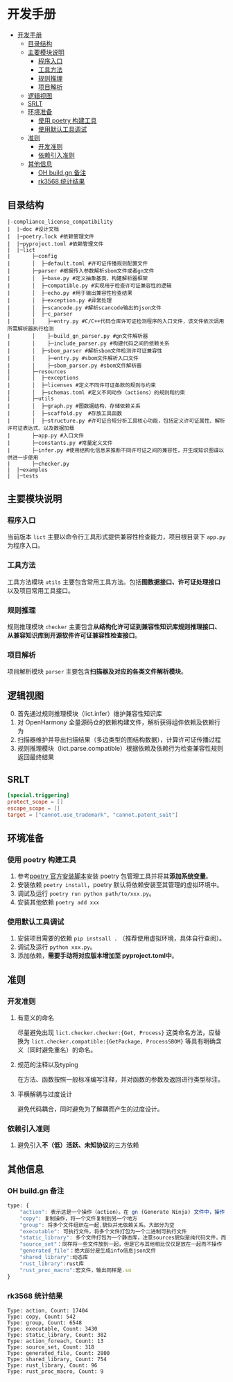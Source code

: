 # 开发手册

- [开发手册](#开发手册)
  - [目录结构](#目录结构)
  - [主要模块说明](#主要模块说明)
    - [程序入口](#程序入口)
    - [工具方法](#工具方法)
    - [规则推理](#规则推理)
    - [项目解析](#项目解析)
  - [逻辑视图](#逻辑视图)
  - [SRLT](#srlt)
  - [环境准备](#环境准备)
    - [使用 poetry 构建工具](#使用-poetry-构建工具)
    - [使用默认工具调试](#使用默认工具调试)
  - [准则](#准则)
    - [开发准则](#开发准则)
    - [依赖引入准则](#依赖引入准则)
  - [其他信息](#其他信息)
    - [OH build.gn 备注](#oh-buildgn-备注)
    - [rk3568 统计结果](#rk3568-统计结果)


## 目录结构
```
|-compliance_license_compatibility
|  |─doc #设计文档
|  |─poetry.lock #依赖管理文件
|  |─pyproject.toml #依赖管理文件
|  |─lict
|       ├─config
|       │  ├─default.toml #许可证传播规则配置文件
|       ├─parser #根据传入参数解析sbom文件或者gn文件
|       │  ├─base.py #定义抽象基类，构建解析器框架
|       │  ├─compatible.py #实现用于检查许可证兼容性的逻辑
|       │  ├─echo.py #用于输出兼容性检查结果
|       │  ├─exception.py #异常处理
|       │  ├─scancode.py #解析scancode输出的json文件
|       │  ├─c_parser 
|       │    ├─entry.py #C/C++代码仓库许可证检测程序的入口文件，该文件依次调用所需解析器执行检测
|       │    ├─build_gn_parser.py #gn文件解析器
|       │    ├─include_parser.py #构建代码之间的依赖关系
|       │  ├─sbom_parser #解析sbom文件检测许可证兼容性
|       │    ├─entry.py #sbom文件解析入口文件
|       │    ├─sbom_parser.py #sbom文件解析器
|       ├─resources
|       │  ├─exceptions
|       │  ├─licenses #定义不同许可证条款的规则与约束
|       │  ├─schemas.toml #定义不同动作（actions）的规则和约束
|       ├─utils
|       │  ├─graph.py #图数据结构，存储依赖关系
|       │  ├─scaffold.py  #存放工具函数
|       │  ├─structure.py #许可证合规分析工具核心功能，包括定义许可证属性、解析许可证表达式、以及数据加载
|       ├─app.py #入口文件
|       ├─constants.py #常量定义文件
|       ├─infer.py #使用结构化信息来推断不同许可证之间的兼容性，并生成知识图谱以供进一步使用
|       ├─checker.py 
|  |─examples
|  |─tests
```

## 主要模块说明

### 程序入口

当前版本 `lict` 主要以命令行工具形式提供兼容性检查能力，项目根目录下 `app.py` 为程序入口。

### 工具方法

工具方法模块 `utils` 主要包含常用工具方法。包括**图数据接口、许可证处理接口**以及项目常用工具接口。

### 规则推理

规则推理模块 `checker` 主要包含**从结构化许可证到兼容性知识库规则推理接口、从兼容知识库到开源软件许可证兼容性检查接口**。

### 项目解析

项目解析模块 `parser` 主要包含**扫描器及对应的各类文件解析模块**。

## 逻辑视图

0. 首先通过规则推理模块（lict.infer）维护兼容性知识库
1. 对 OpenHarmony 全量源码仓的依赖构建文件，解析获得组件依赖及依赖行为
2. 扫描器维护并导出扫描结果（多边类型的图结构数据），计算许可证传播过程
3. 规则推理模块（lict.parse.compatible）根据依赖及依赖行为检查兼容性规则返回最终结果

## SRLT

```toml
[special.triggering]
protect_scope = []
escape_scope = []
target = ["cannot.use_trademark", "cannot.patent_suit"]
```

## 环境准备

### 使用 poetry 构建工具

1. 参考[poetry 官方安装脚本](https://python-poetry.org/docs/#installing-with-the-official-installer)安装 poetry 包管理工具并将其**添加系统变量**。
2. 安装依赖 `poetry install`，poetry 默认将依赖安装至其管理的虚拟环境中。
3. 调试及运行 `poetry run python path/to/xxx.py`。
4. 安装其他依赖 `poetry add xxx` 

### 使用默认工具调试

1. 安装项目需要的依赖 `pip instsall .` （推荐使用虚拟环境，具体自行查阅）。
2. 调试及运行 `python xxx.py`。
3. 添加依赖，**需要手动将对应版本增加至 pyproject.toml中**。

## 准则

### 开发准则

1. 有意义的命名

    尽量避免出现 `lict.checker.checker:{Get, Process}` 这类命名方法，应替换为 `lict.checker.compatible:{GetPackage, ProcessSBOM}` 等具有明确含义（同时避免重名）的命名。

2. 规范的注释以及typing

    在方法、函数按照一般标准编写注释，并对函数的参数及返回进行类型标注。

3. 平横解耦与过度设计

    避免代码耦合，同时避免为了解耦而产生的过度设计。

### 依赖引入准则

1. 避免引入**不（低）活跃、未知协议**的三方依赖

## 其他信息

### OH build.gn 备注

```js
type: {
    "action": 表示这是一个操作（action）。在 gn (Generate Ninja) 文件中，操作（action）用于描述需要执行的任务或命令，通常是编译、链接、生成文件等。在这种情况下，它描述了执行某些操作以生成特定的输出文件的步骤。(一般是执行一个脚本)
    "copy": 复制操作，将一个文件复制到另一个地方
    "group": 将多个文件组织在一起,貌似并无依赖关系。大部分为空
    "executable": 可执行文件，将多个文件打包为一个二进制可执行文件
    "static_library": 多个文件打包为一个静态库，注意sources貌似是纯代码文件，而在deps中会指定依赖的其他库或者一些action动作。
    "source_set"：同样将一些文件放到一起，但是它与其他相比仅仅是放在一起而不操作
    "generated_file"：绝大部分是生成info信息json文件
    "shared_library":动态库
    "rust_library":rust库
    "rust_proc_macro":宏文件，输出同样是.so
}
```

### rk3568 统计结果

``` 
Type: action, Count: 17404
Type: copy, Count: 542
Type: group, Count: 6548
Type: executable, Count: 3430
Type: static_library, Count: 382
Type: action_foreach, Count: 13
Type: source_set, Count: 318
Type: generated_file, Count: 2800
Type: shared_library, Count: 754
Type: rust_library, Count: 96
Type: rust_proc_macro, Count: 9
```